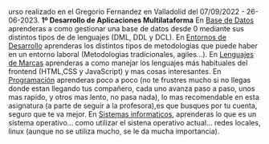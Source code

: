 urso realizado en el Gregorio Fernandez en Valladolid del 07/09/2022 - 26-06-2023.
**1º Desarrollo de Aplicaciones Multilataforma**
En [Base de Datos ](https://github.com/maraloeDev/GradoSuperior_DAM/tree/main/1%C2%BA%20DAM/Bases%20de%20Datos) aprenderas a como gestionar una base de datos desde 0 mediante sus distintos tipos de de lenguajes (DML, DDL y DCL).
En [Entornos de Desarrollo](https://github.com/maraloeDev/GradoSuperior_DAM/tree/main/1%C2%BA%20DAM/Entornos%20de%20Desarrollo/1%C2%BA%20Evaluaci%C3%B3n) aprenderas los distintos tipos de metodologias que puede haber en un entorno laboral (Metodologias tradicionales, agiles...).
 En [Lenguajes de Marcas](https://github.com/maraloeDev/GradoSuperior_DAM/tree/main/1%C2%BA%20DAM/Lenguajes%20de%20Marcas) aprenderas a como manejar los lenguajes más habituales del frontend (HTML,CSS y JavaScript) y mas cosas interesantes.
En [Programación](https://github.com/maraloeDev/GradoSuperior_DAM/tree/main/1%C2%BA%20DAM/Programaci%C3%B3n) aprenderas poco a poco (no te frustres mucho si no llegas donde estan llegando tus compañero, cada uno avanza paso a paso, unos mas rapido, y otros mas lento, no pasa nada), lo mas recomendable en esta asignatura (a parte de seguir a la profesora),es que busques por tu cuenta, seguro que te va mejor.
En [Sistemas informaticos](https://github.com/maraloeDev/GradoSuperior_DAM/tree/main/1%C2%BA%20DAM/Sistemas%20Informaticos), aprenderas lo que es un sistema operativo... como utilizar el sistena operativo actual... redes locales, linux (aunque no se utiliza mucho, se le da mucha importancia).
